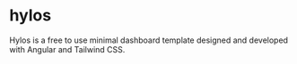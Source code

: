 # hylos

Hylos is a free to use minimal dashboard template designed and developed with Angular and Tailwind CSS.

